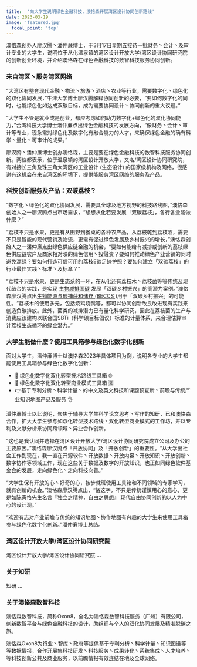 ```yaml
---
title:  '向大学生说明绿色金融科技，澳恪森开展湾区设计协同创新路线'
date: 2023-03-19
image: 'featured.jpg'
  focal_point: 'top'
---
```


澳恪森创办人廖汉腾丶潘仲亷博士，于3月17日星期五接待一批财务丶会计丶及审计专业的大学生，说明位于从化温泉镇的湾区设计开放大学/湾区设计协同研究院的创新创业环境，并介绍澳恪森在绿色金融科技的数智科技服务协同创新。


<!--more-->

### 来自湾区丶服务湾区网络

“大湾区有整套现代金融丶物流丶旅游丶酒店丶农业等行业，需要数字化丶绿色化的双化协同发展，”牛津大学博士廖汉腾解释协同创新的必要，“要如何数字化的同时，也能绿色化如达成双碳目标，成为需要协同设计丶协同创新的重大议题。”

“大学生不管是就业或是创业，都应考虑如何助力数字化+绿色化的双化协同能力，”台湾科技大学博士潘仲亷点出绿色金融科技的发展方向，“像财务丶会计丶审计等专业，现急需对绿色化及数字化有融合能力的人才，来确保绿色金融的确有科学丶量化丶可审计的成果。”

廖汉腾丶潘仲亷博士创办澳恪森，主要是要在绿色金融科技的数智科技服务协同创新。两位都表示，位于温泉镇的湾区设计开放大学，又名/湾区设计协同研究院，有对接长三角及珠三角大湾区的工业设计 (生态设计) 的国家级机构及网络，很感谢有这机会在来自湾区的环境下，提供能服务湾区网络的服务及产品。

### 科技创新服务及产品：双碳荔枝？

“数字化丶绿色化的双化协同发展，需要具全球及地方视野的科技路线图，”澳恪森创始人之一廖汉腾点出市场需求，“想想从化若要发展「双碳荔枝」，各行各业能做什麽？”

“荔枝不只是水果，更是有从田野到餐桌的各种农产品，从荔枝乾到荔枝酒，需要不只是智能的现代营销及物流，更需有促进绿色发展及乡村振兴的增长，”澳恪森创始人之一潘仲亷点出绿色供应链金融的机会，“要如何能给有减排或创新的荔枝绿色供应链农户及商家相对映的绿色信用丶投融资？要如何推动绿色产业营销的同时避免漂绿？要如何打造可信可用的荔枝E碳足迹护照？要如何建立「双碳荔枝」的行业最佳实践丶标准丶及标章？”

“荔枝不只是水果，更是生态系的一环，在从化还有荔枝木丶荔枝菌等等传统及现代结合的实践，是实现 [生物减排固碳](http://lyj.gd.gov.cn/news/special/forum/content/post_3629236.html) 发展「双碳乡村振兴」的高潜力案例。”澳恪森廖汉腾点出[生物能源与碳捕获和储存 (BECCS )](https://www.eco.gov.cn/news_info/51244.html)用于「双碳乡村振兴」的可能性。“荔枝木的使用多元，包括烧鸡烧鸭等，都可以协同创新改良改进现有实践来创造负碳排放。此外，菌类的减排潜力已有量化科学研究，因此在荔枝菌的生产与消费应该建构以联合国SBTi（科学碳目标倡议）标准的计量体系，来合理估算审计荔枝生态循环的绿金潜力。”

### 大学生能做什麽？使用工具箱参与绿色化数字化创新

面对大学生，潘仲亷博士以澳恪森2023年具体项目为例，说明各专业的大学生都能使用工具箱参与绿色化数字化创新：

* 🌱 绿色化数字化双化转型技术路线工具箱 🌐
* 🎁 绿色化数字化双化转型商业模式工具箱 🈺
* 👉基于专利分析丶科学计量丶的中文及英文科技和课题预查新丶前瞻与传统产业知识地图产品及服务 👌

潘仲亷博士以此说明，聚焦于辅导大学生科学论文思考丶写作的知研，已和澳恪森合作，扩大大学生参与如双化转型技术路线丶双化转型商业模式的工作坊，并以专利及文献分析来协同跨领域丶异业合作创新。

“这也是我认同并选择在湾区设计开放大学/湾区设计协同研究院成立公司及办公的主要原因。”澳恪森廖汉腾点「开放协同」及「开放创新」的重要性。“从大学出社会工作到现在，我一直在开源软件丶开放数据丶开放内容丶开放知识丶开放创新丶数字协作等领域工作，现在这些关于数据及数字的开放知识，也正如同绿色软件基金会的发展，走向绿色化丶走向科技向善。”

“大学生保有开放的心丶好奇的心，按步就班使用工具箱和不同领域的专家学习，就有创新的机会。”澳恪森廖汉腾点出，“恪这字，不只是传统谨慎用心的意心，更是如陈寅恪先生名言『独立之精神，自由之思想』 现代自由协同创新的以人为中心的设计观。”

“欢迎有志对产业前瞻与传统的知识地图丶协作地图有兴趣的大学生来使用工具箱参与绿色化数字化创新。”潘仲亷博士总结。

### 湾区设计开放大学/湾区设计协同研究院
湾区设计开放大学/湾区设计协同研究院 ...

### 关于知研
知研 ... 

### 关于澳恪森数智科技
澳恪森数智科技，简称Oxon8，全名为澳恪森数智科技服务（广州）有限公司，创新数智平台与绿色金融科技的设计，助组织与个人的双化协同发展及精准脱碳之旅。

澳恪森Oxon8为行业丶智库丶政府等提供基于专利分析丶科学计量丶知识图谱等等数据情报，合作开展集科技研发丶科技服务丶成果转化丶系统集成丶人才培养丶等科技创新公共及商业服务，以前瞻情报有效连结在地及全球网络。

